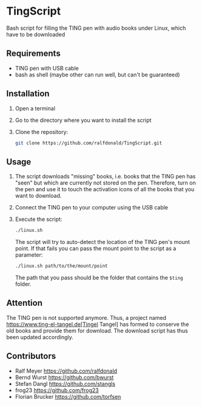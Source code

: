 # TingScript

Bash script for filling the TING pen with audio books under Linux, which have to be downloaded

## Requirements

- TING pen with USB cable
- bash as shell (maybe other can run well, but can't be guaranteed)

## Installation

1. Open a terminal

2. Go to the directory where you want to install the script

3. Clone the repository:

   ```bash
   git clone https://github.com/ralfdonald/TingScript.git
   ```

## Usage

1. The script downloads "missing" books, i.e. books that the TING pen has "seen" but which are currently not stored on the pen. Therefore, turn on the pen and
use it to touch the activation icons of all the books that you want to download.

2. Connect the TING pen to your computer using the USB cable

3. Execute the script:

   ```bash
   ./linux.sh
   ```

   The script will try to auto-detect the location of the TING pen's mount
   point. If that fails you can pass the mount point to the script as a
   parameter:

   ```bash
   ./linux.sh path/to/the/mount/point
   ```

   The path that you pass should be the folder that contains the ``$ting``
   folder.

## Attention

The TING pen is not supported anymore.
Thus, a project named <https://www.ting-el-tangel.de[Tingel> Tangel] has formed to conserve the old books and provide them for download.
The download script has thus been updated accordingly.

## Contributors

- Ralf Meyer <https://github.com/ralfdonald>
- Bernd Wurst <https://github.com/bwurst>
- Stefan Dangl <https://github.com/stangls>
- frog23 <https://github.com/frog23>
- Florian Brucker <https://github.com/torfsen>

